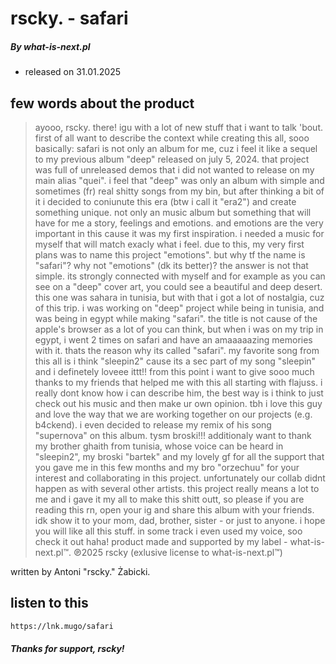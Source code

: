 # rscky. - safari
##### _By what-is-next.pl_



- released on 31.01.2025

## few words about the product


> ayooo, rscky. there! igu with a lot of new stuff that i want to talk 'bout. first of all want to describe the context while creating this all, sooo basically: safari is not only an album for me, cuz i feel it like a sequel to my previous album "deep" released on july 5, 2024. that project was full of unreleased demos that i did not wanted to release on my main alias "quei". i feel that "deep" was only an album with simple and sometimes (fr) real shitty songs from my bin, but after thinking a bit of it i decided to coniunute this era (btw i call it "era2") and create something unique. not only an music album but something that will have for me a story, feelings and 
emotions. and emotions are the very important in this cause it was my first inspiration. i needed a music for myself that will match exacly what i feel. due to this, my very first plans was to name this project "emotions". but why tf the name is "safari"? why not "emotions" (dk its better)? the answer is not that simple. its strongly connected with myself and for example as you can see on a "deep" cover art, you could see a beautiful and deep desert. this one was sahara in 
tunisia, but with that i got a lot of nostalgia, cuz of this trip. i was working on "deep" project while being in tunisia, and was being in egypt while making "safari". the title is not cause of the apple's browser as a lot of you can think, but when i was on my trip in egypt, i went 2 times on safari and have an amaaaaazing memories with it. thats the reason why its called "safari". my favorite song from this all is i think "sleepin2" cause its a sec part of my song "sleepin" and 
i definetely loveee ittt!! from this point i want to give sooo much thanks to my friends that helped me with this all starting with flajuss. i really dont know how i can describe him, the best way is i think to just check out his music and then make ur own opinion. tbh i love this guy and love the way that we are working together on our projects 
(e.g. b4ckend). i even decided to release my remix of his song "supernova" on this album. tysm broski!!! 
additionaly want to thank my brother ghaith from tunisia, whose voice can be heard in "sleepin2", my broski "bartek" and my lovely gf for all the support that you gave me in this few months and my bro "orzechuu" for your interest and collaborating in this project. unfortunately our collab didnt happen as with several other artists. this project really means a lot to me and i gave it my all to make this shitt outt, so please if you are reading this rn, open your ig and share this album with your friends. idk show it to your mom, dad, brother, sister - or just to anyone. i hope you will like all this stuff. in some track i even used my voice, soo check it out haha! product made and 
supported by my label - what-is-next.pl™. ℗2025 rscky (exlusive license to what-is-next.pl™)																

written by Antoni "rscky." Żabicki.

## listen to this


```sh
https://lnk.mugo/safari
```

##### Thanks for support, rscky!

[//]: # (These are reference links used in the body of this note and get stripped out when the markdown processor does its job. There is no need to format nicely because it shouldn't be seen. Thanks SO - http://stackoverflow.com/questions/4823468/store-comments-in-markdown-syntax)

   [dill]: <https://github.com/joemccann/dillinger>
   [git-repo-url]: <https://github.com/joemccann/dillinger.git>
   [john gruber]: <http://daringfireball.net>
   [df1]: <http://daringfireball.net/projects/markdown/>
   [markdown-it]: <https://github.com/markdown-it/markdown-it>
   [Ace Editor]: <http://ace.ajax.org>
   [node.js]: <http://nodejs.org>
   [Twitter Bootstrap]: <http://twitter.github.com/bootstrap/>
   [jQuery]: <http://jquery.com>
   [@tjholowaychuk]: <http://twitter.com/tjholowaychuk>
   [express]: <http://expressjs.com>
   [AngularJS]: <http://angularjs.org>
   [Gulp]: <http://gulpjs.com>

   [PlDb]: <https://github.com/joemccann/dillinger/tree/master/plugins/dropbox/README.md>
   [PlGh]: <https://github.com/joemccann/dillinger/tree/master/plugins/github/README.md>
   [PlGd]: <https://github.com/joemccann/dillinger/tree/master/plugins/googledrive/README.md>
   [PlOd]: <https://github.com/joemccann/dillinger/tree/master/plugins/onedrive/README.md>
   [PlMe]: <https://github.com/joemccann/dillinger/tree/master/plugins/medium/README.md>
   [PlGa]: <https://github.com/RahulHP/dillinger/blob/master/plugins/googleanalytics/README.md>
